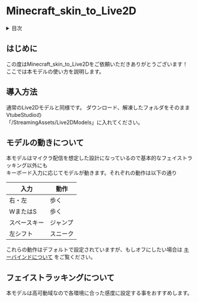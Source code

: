 # Minecraft_skin_to_Live2D

<details>
<summary>目次</summary>
  
  [はじめに](#はじめに)  
  [導入方法](#導入方法)  
  [モデルの動きについて](#モデルの動きについて)  
  [](#)  
  [](#)  
  [](#)  
  [](#)  
  [](#)  
</details>

## はじめに

この度はMinecraft_skin_to_Live2Dをご依頼いただきありがとうございます！  
ここでは本モデルの使い方を説明します。

## 導入方法

通常のLive2Dモデルと同様です。
ダウンロード、解凍したフォルダをそのままVtubeStudioの  
「/StreamingAssets/Live2DModels」に入れてください。

## モデルの動きについて

本モデルはマイクラ配信を想定した設計になっているので基本的なフェイストラッキング以外にも  
キーボード入力に応じてモデルが動きます。それぞれの動作は以下の通り

| 入力 | 動作 |
| --- | --- |
| 右・左 | 歩く |
| WまたはS | 歩く |
| スペースキー | ジャンプ |
| 左シフト | スニーク |

これらの動作はデフォルトで設定されていますが、もしオフにしたい場合は
[キーバインドについて](#キーバインドについて)
をご覧ください。

## フェイストラッキングについて

本モデルは高可動域なので各環境に合った感度に設定する事をおすすめします。
